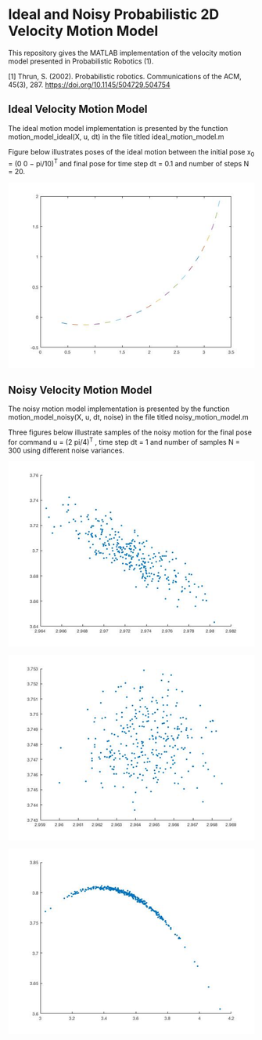 # Ideal and Noisy Probabilistic 2D Velocity Motion Model

This repository gives the MATLAB implementation of the velocity motion model presented in Probabilistic Robotics (1).


[1] Thrun, S. (2002). Probabilistic robotics. Communications of the ACM, 45(3), 287. https://doi.org/10.1145/504729.504754

## Ideal Velocity Motion Model

The ideal motion model implementation is presented by the function
motion_model_ideal(X, u, dt) in the file titled ideal_motion_model.m

Figure below illustrates poses of the ideal motion between the initial pose x<sub>0</sub> = (0 0 − pi/10)<sup>T</sup> and final pose for time step dt = 0.1 and number of steps N = 20.

![](1.jpg)

## Noisy Velocity Motion Model

The noisy motion model implementation is presented by the function
motion_model_noisy(X, u, dt, noise) in the file titled noisy_motion_model.m

Three figures below illustrate samples of the noisy motion for the final pose for command u = (2 pi/4)<sup>T</sup> , time step dt = 1 and number of samples N = 300 using different noise variances.

![](2.jpg)

![](3.jpg)

![](4.jpg)
